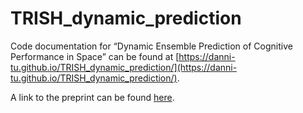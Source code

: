 # TRISH_dynamic_prediction
Code documentation for “Dynamic Ensemble Prediction of Cognitive Performance in Space” can be found at [https://danni-tu.github.io/TRISH_dynamic_prediction/](https://danni-tu.github.io/TRISH_dynamic_prediction/).

A link to the preprint can be found [here](https://ntrs.nasa.gov/api/citations/20210022966/downloads/Final%20Tu%20et%20al%20TRISH_Updated_2021-11-12.pdf).
